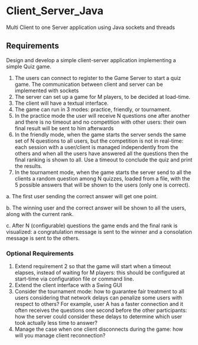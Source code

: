 # Client_Server_Java
Multi Client to one Server application using Java sockets and threads

## Requirements 

Design and develop a simple client-server application implementing a simple Quiz game.
1. The users can connect to register to the Game Server to start a quiz game. The communication between client and server can be implemented with sockets
2. The server can set up a game for M players, to be decided at load-time.
3. The client will have a textual interface.
4. The game can run in 3 modes: practice, friendly, or tournament.
5. In the practice mode the user will receive N questions one after another and there is no timeout and no competition with other users: their own final result will be sent to him afterwards 
6. In the friendly mode, when the game starts the server sends the same set of N questions to all users, but the competition is not in real-time: each session with a user/client is managed independently from the others and when all the users have answered all the questions then the final ranking is shown to all. Use a timeout to conclude the quiz and print the results.
7. In the tournament mode, when the game starts the server send to all the clients a random question among N quizzes, loaded from a file, with the 5 possible answers that will be shown to the users (only one is correct).

  a. The first user sending the correct answer will get one point.
  
  b. The winning user and the correct answer will be shown to all the users, along with the current rank.
  
  c. After N (configurable) questions the game ends and the final rank is visualized: a congratulation message is sent to the winner and a consolation message is sent to the others.
  
  ### Optional Requirements
  1. Extend requirement 2 so that the game will start when a timeout elapses, instead of waiting for M players: this should be configured at start-time via configuration file or command line.
  2. Extend the client interface with a Swing GUI 
  3. Consider the tournament mode: how to guarantee fair treatment to all users considering that network delays can penalize some users with respect to others? For example, user A has a faster connection and it often receives the questions one second before the other participants: how the server could consider these delays to determine which user took actually less time to answer?
  4. Manage the case when one client disconnects during the game: how will you manage client reconnection?
